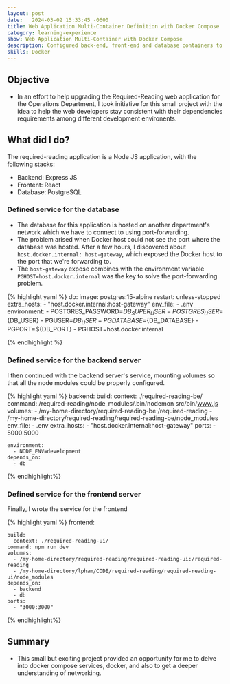 ```yaml
---
layout: post
date:   2024-03-02 15:33:45 -0600
title: Web Application Multi-Container Definition with Docker Compose
category: learning-experience
show: Web Application Multi-Container with Docker Compose
description: Configured back-end, front-end and database containers to work together for the required-reading web application. 
skills: Docker
--- 
```


## Objective 

- In an effort to help upgrading the Required-Reading web application for the Operations Department, I took initiative for this small project with the idea to help the web developers stay consistent with their dependencies requirements among different development environents. 

## What did I do? 

The required-reading application is a Node JS application, with the following stacks: 
- Backend: Express JS
- Frontent: React 
- Database: PostgreSQL 


### Defined service for the database 

- The database for this application is hosted on another department's network which we have to connect to using port-forwarding.
- The problem arised when Docker host could not see the port where the database was hosted. After a few hours, I discovered about `host.docker.internal: host-gateway`, which exposed the Docker host to the port that we're forwarding to.  
- The `host-gateway` expose combines with the environment variable `PGHOST=host.docker.internal` was the key to solve the port-forwarding problem. 

{% highlight yaml %}
db:
    image: postgres:15-alpine
    restart: unless-stopped
    extra_hosts:
      - "host.docker.internal:host-gateway"
    env_file:
      - .env
    environment:
      - POSTGRES_PASSWORD=${DB_SUPER_USER}
      - POSTGRES_USER=${DB_USER}
      - PGUSER=${DB_USER}
      - PGDATABASE=${DB_DATABASE}
      - PGPORT=${DB_PORT}
      - PGHOST=host.docker.internal

{% endhighlight %}

### Defined service for the backend server 

I then continued with the backend server's service, mounting volumes so that all the node modules could be properly configured. 

{% highlight yaml %}
backend:
 build:
      context: ./required-reading-be/
    command: /required-reading/node_modules/.bin/nodemon src/bin/www.js
    volumes:
      - /my-home-directory/required-reading-be:/required-reading
      - /my-home-directory/required-reading/required-reading-be/node_modules
    env_file:
      - .env
    extra_hosts:
      - "host.docker.internal:host-gateway"
    ports:
      - 5000:5000

    environment:
      - NODE_ENV=development
    depends_on:
      - db
{% endhighlight%}


### Defined service for the frontend server 

Finally, I wrote the service for the frontend 

{% highlight yaml %}
frontend:

    build:
      context: ./required-reading-ui/
    command: npm run dev
    volumes:
      - /my-home-directory/required-reading/required-reading-ui:/required-reading
      - /my-home-directory/lpham/CODE/required-reading/required-reading-ui/node_modules
    depends_on:
      - backend
      - db
    ports:
      - "3000:3000"
{% endhighlight%}

## Summary 
- This small but exciting project provided an opportunity for me to delve into docker compose services, docker, and also to get a deeper understanding of networking.
